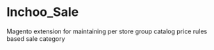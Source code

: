 Inchoo_Sale
===========

Magento extension for maintaining per store group catalog price rules based sale category
